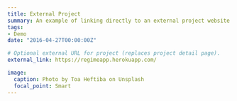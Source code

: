 ```yaml
---
title: External Project
summary: An example of linking directly to an external project website using `external_link`.
tags:
- Demo
date: "2016-04-27T00:00:00Z"

# Optional external URL for project (replaces project detail page).
external_link: https://regimeapp.herokuapp.com/

image:
  caption: Photo by Toa Heftiba on Unsplash
  focal_point: Smart
---
```

